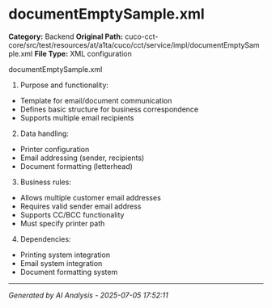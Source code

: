 # documentEmptySample.xml

**Category:** Backend
**Original Path:** cuco-cct-core/src/test/resources/at/a1ta/cuco/cct/service/impl/documentEmptySample.xml
**File Type:** XML configuration

documentEmptySample.xml
1. Purpose and functionality:
- Template for email/document communication
- Defines basic structure for business correspondence
- Supports multiple email recipients

2. Data handling:
- Printer configuration
- Email addressing (sender, recipients)
- Document formatting (letterhead)

3. Business rules:
- Allows multiple customer email addresses
- Requires valid sender email address
- Supports CC/BCC functionality
- Must specify printer path

4. Dependencies:
- Printing system integration
- Email system integration
- Document formatting system

---
*Generated by AI Analysis - 2025-07-05 17:52:11*
